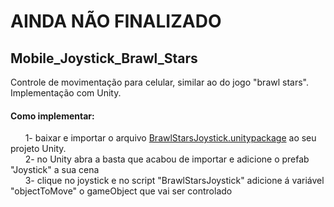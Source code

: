 # AINDA NÃO FINALIZADO
## Mobile_Joystick_Brawl_Stars
Controle de movimentação para celular, similar ao do jogo "brawl stars". Implementação com Unity.


#### Como implementar:<br />
&nbsp;&nbsp;&nbsp;&nbsp;&nbsp;&nbsp;1- baixar e importar o arquivo [BrawlStarsJoystick.unitypackage](https://github.com/JHDsBR/Mobile_Joystick_Brawl_Stars/blob/master/BrawlStarsJoystick.unitypackage) ao seu projeto Unity.<br />
&nbsp;&nbsp;&nbsp;&nbsp;&nbsp;&nbsp;2- no Unity abra a basta que acabou de importar e adicione o prefab "Joystick" a sua cena<br />
&nbsp;&nbsp;&nbsp;&nbsp;&nbsp;&nbsp;3- clique no joystick e no script "BrawlStarsJoystick" adicione á variável "objectToMove" o gameObject que vai ser controlado<br />
